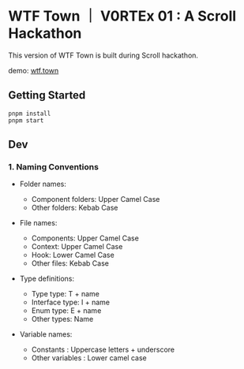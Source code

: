 # WTF Town ｜ V0RTEx 01 : A Scroll Hackathon

This version of WTF Town is built during Scroll hackathon.

demo: [wtf.town](https://wtf.town)

## Getting Started

```
pnpm install
pnpm start
```

## Dev

### 1. Naming Conventions
- Folder names:
  - Component folders: Upper Camel Case
  - Other folders: Kebab Case

- File names:
  - Components: Upper Camel Case
  - Context: Upper Camel Case
  - Hook: Lower Camel Case
  - Other files: Kebab Case

- Type definitions:
  - Type type: T + name
  - Interface type: I + name
  - Enum type: E + name
  - Other types: Name

- Variable names:
  - Constants : Uppercase letters + underscore
  - Other variables : Lower camel case
